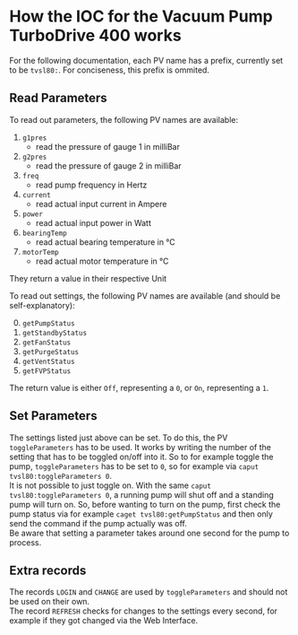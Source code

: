 # How the IOC for the Vacuum Pump TurboDrive 400 works

For the following documentation, each PV name has a prefix, currently set to be `tvsl80:`. For conciseness, this prefix
is ommited.

## Read Parameters

To read out parameters, the following PV names are available:

1. `g1pres`
    * read the pressure of gauge 1 in milliBar
2. `g2pres`
    * read the pressure of gauge 2 in milliBar
3. `freq`
    * read pump frequency in Hertz
4. `current`
    * read actual input current in Ampere
5. `power`
    * read actual input power in Watt
6. `bearingTemp`
    * read actual bearing temperature in °C
7. `motorTemp`
    * read actual motor temperature in °C

They return a value in their respective Unit
<br>

To read out settings, the following PV names are available (and should be self-explanatory):

0. `getPumpStatus`
1. `getStandbyStatus`
2. `getFanStatus`
3. `getPurgeStatus`
4. `getVentStatus`
5. `getFVPStatus`

The return value is either `Off`, representing a `0`, or `On`, representing a `1`.

## Set Parameters

The settings listed just above can be set. To do this, the PV `toggleParameters` has to be used. It works by writing the
number of the setting that has to be toggled on/off into it. So to for example toggle the pump, `toggleParameters` has
to be set to `0`, so for example via `caput tvsl80:toggleParameters 0`.
<br>
It is not possible to just toggle on. With the same `caput tvsl80:toggleParameters 0`, a running pump will shut off and
a standing pump will turn on.
So, before wanting to turn on the pump, first check the pump status via for example `caget tvsl80:getPumpStatus` and
then only send the command if the pump actually was off.
<br>
Be aware that setting a parameter takes around one second for the pump to process.

## Extra records
The records `LOGIN` and `CHANGE` are used by `toggleParameters` and should not be used on their own.
<br>
The record `REFRESH` checks for changes to the settings every second, for example if they got changed via the Web Interface.

